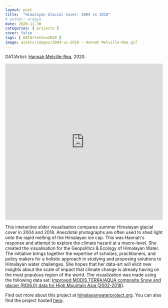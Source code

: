 ```yaml
---
layout: post
title:  "Himalayan Glacial Cover: 2004 vs 2018"
# author: arogya
date: 2020-11-30
categories: [ projects ]
cover: false
tags: [ DATArtathon2020 ]
image: assets/images/2004-vs-2018 - Hannah Melville-Rea.gif
---
```

     
DAT/Artist: [Hannah Melville-Rea](http://datartathon.com/fellows/hannah), 2020. 

<iframe frameborder="0" class="juxtapose" style="width:100%;height:500px;" src="https://cdn.knightlab.com/libs/juxtapose/latest/embed/index.html?uid=5e943cea-2fb0-11eb-83c8-ebb5d6f907df"></iframe>

This interactive slider visualisation compares summer Himalayan glacial cover in 2004 and 2018. Anecdotal photographs are often used to shed light onto the rapid melting of the Himalayan ice cap. This was Hannah's response and attempt to explore the climate hazard at a macro-level. She created the visualisation for the Geopolitics & Ecology of Himalayan Water. The initiative brings together the expertise of scholars, practitioners, and policy makers for a holistic approach in studying and proposing solutions to Himalayan water challenges. She hopes that her data-art will elicit new insights about the scale of impact that climate change is already having on the most populous region of the world. The visualization was made using the following data set: [Improved MODIS TERRA/AQUA composite Snow and glacier (RGI6.0) data for High Mountain Asia (2002-2018)](https://doi.org/10.1594/PANGAEA.901821).

Find out more about this project at [himalayanwaterproject.org](/https://www.himalayanwaterproject.org/). You can also find the project hosted [here](https://cdn.knightlab.com/libs/juxtapose/latest/embed/index.html?uid=5e943cea-2fb0-11eb-83c8-ebb5d6f907df).


